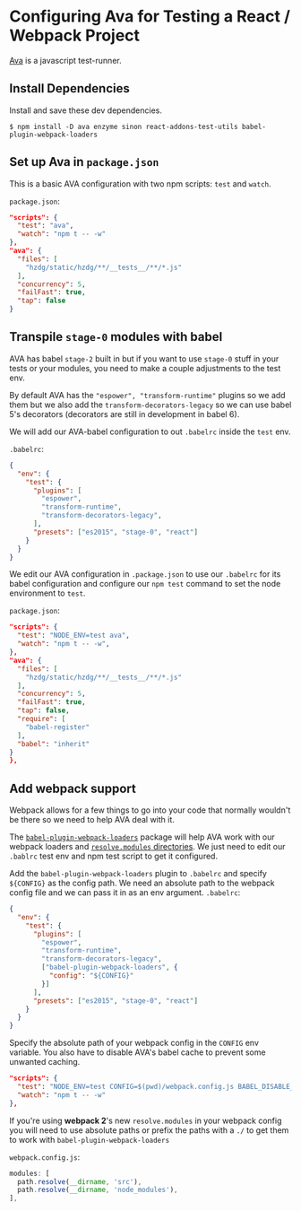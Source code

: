 Configuring Ava for Testing a React / Webpack Project
=====================================================
[Ava][ava] is a javascript test-runner.


Install Dependencies
--------------------
Install and save these dev dependencies.
```
$ npm install -D ava enzyme sinon react-addons-test-utils babel-plugin-webpack-loaders
```

Set up Ava in `package.json`
----------------------------
This is a basic AVA configuration with two npm scripts: `test` and `watch`.

`package.json`:
```json
"scripts": {
  "test": "ava",
  "watch": "npm t -- -w"
},
"ava": {
  "files": [
    "hzdg/static/hzdg/**/__tests__/**/*.js"
  ],
  "concurrency": 5,
  "failFast": true,
  "tap": false
}
```

Transpile `stage-0` modules with babel
--------------------------------------
AVA has babel `stage-2` built in but if you want to use `stage-0` stuff in your tests or your modules, you need to make a couple adjustments to the test env.

By default AVA has the `"espower", "transform-runtime"` plugins so we add them but we also add the `transform-decorators-legacy` so we can use babel 5's decorators (decorators are still in development in babel 6).

We will add our AVA-babel configuration to out `.babelrc` inside the `test` env.

`.babelrc`:
```json
{
  "env": {
    "test": {
      "plugins": [
        "espower",
        "transform-runtime",
        "transform-decorators-legacy",
      ],
      "presets": ["es2015", "stage-0", "react"]
    }
  }
}
```

We edit our AVA configuration in `.package.json` to use our `.babelrc` for its babel configuration and configure our `npm test` command to set the node environment to `test`.

`package.json`:
```json
"scripts": {
  "test": "NODE_ENV=test ava",
  "watch": "npm t -- -w",
},
"ava": {
  "files": [
    "hzdg/static/hzdg/**/__tests__/**/*.js"
  ],
  "concurrency": 5,
  "failFast": true,
  "tap": false,
  "require": [
    "babel-register"
  ],
  "babel": "inherit"
}
},
```


Add webpack support
-------------------
Webpack allows for a few things to go into your code that normally wouldn't be there so we need to help AVA deal with it.

The [`babel-plugin-webpack-loaders`][babel-plugin-webpack-loaders] package will help AVA work with our webpack loaders and [`resolve.modules` directories][webpack-resolve-modules]. We just need to edit our `.bablrc` test env and npm test script to get it configured.

Add the `babel-plugin-webpack-loaders` plugin to `.babelrc` and specify `${CONFIG}` as the config path. We need an absolute path to the webpack config file and we can pass it in as an env argument.
`.babelrc`:
```json
{
  "env": {
    "test": {
      "plugins": [
        "espower",
        "transform-runtime",
        "transform-decorators-legacy",
        ["babel-plugin-webpack-loaders", {
          "config": "${CONFIG}"
        }]
      ],
      "presets": ["es2015", "stage-0", "react"]
    }
  }
}
```

Specify the absolute path of your webpack config in the `CONFIG` env variable. You also have to disable AVA's babel cache to prevent some unwanted caching.

```json
"scripts": {
  "test": "NODE_ENV=test CONFIG=$(pwd)/webpack.config.js BABEL_DISABLE_CACHE=1 ava",
  "watch": "npm t -- -w"
},
```

If you're using __webpack 2__'s new `resolve.modules` in your webpack config you will need to use absolute paths or prefix the paths with a `./` to get them to work with `babel-plugin-webpack-loaders`

`webpack.config.js`:
```javascript
modules: [
  path.resolve(__dirname, 'src'),
  path.resolve(__dirname, 'node_modules'),
],
```

<!-- resources -->

[ava]: https://github.com/avajs/ava
[enzyme]: http://airbnb.io/enzyme/
[sinon]: http://sinonjs.org/
[babel-plugin-webpack-loaders]: https://github.com/istarkov/babel-plugin-webpack-loaders
[webpack-resolve-modules]: https://github.com/istarkov/babel-plugin-webpack-loaders/pull/18
